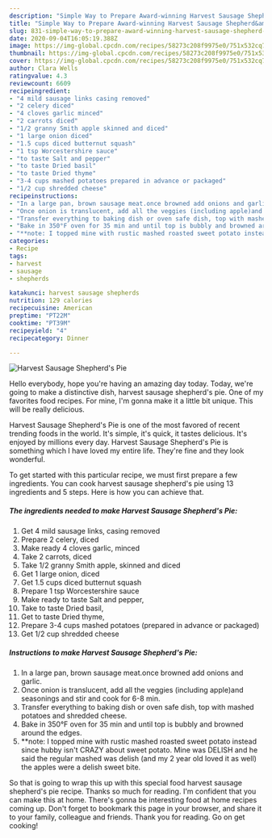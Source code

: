 ```yaml
---
description: "Simple Way to Prepare Award-winning Harvest Sausage Shepherd&amp;#39;s Pie"
title: "Simple Way to Prepare Award-winning Harvest Sausage Shepherd&amp;#39;s Pie"
slug: 831-simple-way-to-prepare-award-winning-harvest-sausage-shepherd-and-39-s-pie
date: 2020-09-04T16:05:19.388Z
image: https://img-global.cpcdn.com/recipes/58273c208f9975e0/751x532cq70/harvest-sausage-shepherds-pie-recipe-main-photo.jpg
thumbnail: https://img-global.cpcdn.com/recipes/58273c208f9975e0/751x532cq70/harvest-sausage-shepherds-pie-recipe-main-photo.jpg
cover: https://img-global.cpcdn.com/recipes/58273c208f9975e0/751x532cq70/harvest-sausage-shepherds-pie-recipe-main-photo.jpg
author: Clara Wells
ratingvalue: 4.3
reviewcount: 6609
recipeingredient:
- "4 mild sausage links casing removed"
- "2 celery diced"
- "4 cloves garlic minced"
- "2 carrots diced"
- "1/2 granny Smith apple skinned and diced"
- "1 large onion diced"
- "1.5 cups diced butternut squash"
- "1 tsp Worcestershire sauce"
- "to taste Salt and pepper"
- "to taste Dried basil"
- "to taste Dried thyme"
- "3-4 cups mashed potatoes prepared in advance or packaged"
- "1/2 cup shredded cheese"
recipeinstructions:
- "In a large pan, brown sausage meat.once browned add onions and garlic."
- "Once onion is translucent, add all the veggies (including apple)and seasonings and stir and cook for 6-8 min."
- "Transfer everything to baking dish or oven safe dish, top with mashed potatoes and shredded cheese."
- "Bake in 350°F oven for 35 min and until top is bubbly and browned around the edges."
- "**note: I topped mine with rustic mashed roasted sweet potato instead since hubby isn&#39;t CRAZY about sweet potato. Mine was DELISH and he said the regular mashed was delish (and my 2 year old loved it as well) the apples were a delish sweet bite."
categories:
- Recipe
tags:
- harvest
- sausage
- shepherds

katakunci: harvest sausage shepherds 
nutrition: 129 calories
recipecuisine: American
preptime: "PT22M"
cooktime: "PT39M"
recipeyield: "4"
recipecategory: Dinner

---
```



![Harvest Sausage Shepherd&#39;s Pie](https://img-global.cpcdn.com/recipes/58273c208f9975e0/751x532cq70/harvest-sausage-shepherds-pie-recipe-main-photo.jpg)

Hello everybody, hope you're having an amazing day today. Today, we're going to make a distinctive dish, harvest sausage shepherd&#39;s pie. One of my favorites food recipes. For mine, I'm gonna make it a little bit unique. This will be really delicious.



Harvest Sausage Shepherd&#39;s Pie is one of the most favored of recent trending foods in the world. It's simple, it's quick, it tastes delicious. It's enjoyed by millions every day. Harvest Sausage Shepherd&#39;s Pie is something which I have loved my entire life. They're fine and they look wonderful.


To get started with this particular recipe, we must first prepare a few ingredients. You can cook harvest sausage shepherd&#39;s pie using 13 ingredients and 5 steps. Here is how you can achieve that.

<!--inarticleads1-->

##### The ingredients needed to make Harvest Sausage Shepherd&#39;s Pie:

1. Get 4 mild sausage links, casing removed
1. Prepare 2 celery, diced
1. Make ready 4 cloves garlic, minced
1. Take 2 carrots, diced
1. Take 1/2 granny Smith apple, skinned and diced
1. Get 1 large onion, diced
1. Get 1.5 cups diced butternut squash
1. Prepare 1 tsp Worcestershire sauce
1. Make ready to taste Salt and pepper,
1. Take to taste Dried basil,
1. Get to taste Dried thyme,
1. Prepare 3-4 cups mashed potatoes (prepared in advance or packaged)
1. Get 1/2 cup shredded cheese




<!--inarticleads2-->

##### Instructions to make Harvest Sausage Shepherd&#39;s Pie:

1. In a large pan, brown sausage meat.once browned add onions and garlic.
1. Once onion is translucent, add all the veggies (including apple)and seasonings and stir and cook for 6-8 min.
1. Transfer everything to baking dish or oven safe dish, top with mashed potatoes and shredded cheese.
1. Bake in 350°F oven for 35 min and until top is bubbly and browned around the edges.
1. **note: I topped mine with rustic mashed roasted sweet potato instead since hubby isn&#39;t CRAZY about sweet potato. Mine was DELISH and he said the regular mashed was delish (and my 2 year old loved it as well) the apples were a delish sweet bite.




So that is going to wrap this up with this special food harvest sausage shepherd&#39;s pie recipe. Thanks so much for reading. I'm confident that you can make this at home. There's gonna be interesting food at home recipes coming up. Don't forget to bookmark this page in your browser, and share it to your family, colleague and friends. Thank you for reading. Go on get cooking!

